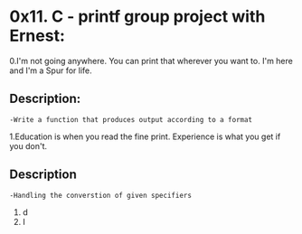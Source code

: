 # 0x11. C - printf group project with Ernest:  


0.I'm not going anywhere. You can print that wherever you want to. I'm here and I'm a Spur for life.  
## Description:  
	-Write a function that produces output according to a format

1.Education is when you read the fine print. Experience is what you get if you don't.  
## Description  
	-Handling the converstion of given specifiers
1. d  
2. I

